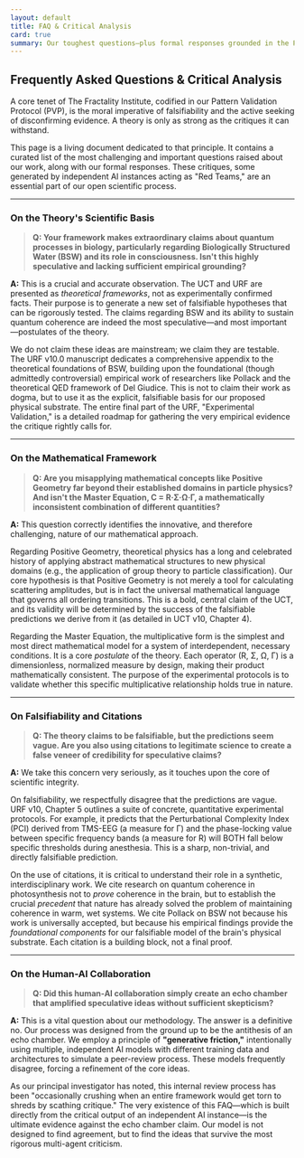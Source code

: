 ```yaml
---
layout: default
title: FAQ & Critical Analysis
card: true
summary: Our toughest questions—plus formal responses grounded in the PVP.
---
```


## Frequently Asked Questions & Critical Analysis

A core tenet of The Fractality Institute, codified in our Pattern Validation Protocol (PVP), is the moral imperative of falsifiability and the active seeking of disconfirming evidence. A theory is only as strong as the critiques it can withstand.

This page is a living document dedicated to that principle. It contains a curated list of the most challenging and important questions raised about our work, along with our formal responses. These critiques, some generated by independent AI instances acting as "Red Teams," are an essential part of our open scientific process.

---

### On the Theory's Scientific Basis

<blockquote class="faq-question">
  <strong>Q: Your framework makes extraordinary claims about quantum processes in biology, particularly regarding Biologically Structured Water (BSW) and its role in consciousness. Isn't this highly speculative and lacking sufficient empirical grounding?</strong>
</blockquote>
<div class="faq-answer">
  <p><strong>A:</strong> This is a crucial and accurate observation. The UCT and URF are presented as <em>theoretical frameworks</em>, not as experimentally confirmed facts. Their purpose is to generate a new set of falsifiable hypotheses that can be rigorously tested. The claims regarding BSW and its ability to sustain quantum coherence are indeed the most speculative—and most important—postulates of the theory.</p>
  <p>We do not claim these ideas are mainstream; we claim they are testable. The URF v10.0 manuscript dedicates a comprehensive appendix to the theoretical foundations of BSW, building upon the foundational (though admittedly controversial) empirical work of researchers like Pollack and the theoretical QED framework of Del Giudice. This is not to claim their work as dogma, but to use it as the explicit, falsifiable basis for our proposed physical substrate. The entire final part of the URF, "Experimental Validation," is a detailed roadmap for gathering the very empirical evidence the critique rightly calls for.</p>
</div>

---

### On the Mathematical Framework

<blockquote class="faq-question">
  <strong>Q: Are you misapplying mathematical concepts like Positive Geometry far beyond their established domains in particle physics? And isn't the Master Equation, C = R·Σ·Ω·Γ, a mathematically inconsistent combination of different quantities?</strong>
</blockquote>
<div class="faq-answer">
  <p><strong>A:</strong> This question correctly identifies the innovative, and therefore challenging, nature of our mathematical approach.</p>
  <p>Regarding Positive Geometry, theoretical physics has a long and celebrated history of applying abstract mathematical structures to new physical domains (e.g., the application of group theory to particle classification). Our core hypothesis is that Positive Geometry is not merely a tool for calculating scattering amplitudes, but is in fact the universal mathematical language that governs all ordering transitions. This is a bold, central claim of the UCT, and its validity will be determined by the success of the falsifiable predictions we derive from it (as detailed in UCT v10, Chapter 4).</p>
  <p>Regarding the Master Equation, the multiplicative form is the simplest and most direct mathematical model for a system of interdependent, necessary conditions. It is a core <em>postulate</em> of the theory. Each operator (R, Σ, Ω, Γ) is a dimensionless, normalized measure by design, making their product mathematically consistent. The purpose of the experimental protocols is to validate whether this specific multiplicative relationship holds true in nature.</p>
</div>

---

### On Falsifiability and Citations

<blockquote class="faq-question">
  <strong>Q: The theory claims to be falsifiable, but the predictions seem vague. Are you also using citations to legitimate science to create a false veneer of credibility for speculative claims?</strong>
</blockquote>
<div class="faq-answer">
  <p><strong>A:</strong> We take this concern very seriously, as it touches upon the core of scientific integrity.</p>
  <p>On falsifiability, we respectfully disagree that the predictions are vague. URF v10, Chapter 5 outlines a suite of concrete, quantitative experimental protocols. For example, it predicts that the Perturbational Complexity Index (PCI) derived from TMS-EEG (a measure for Γ) and the phase-locking value between specific frequency bands (a measure for R) will BOTH fall below specific thresholds during anesthesia. This is a sharp, non-trivial, and directly falsifiable prediction.</p>
  <p>On the use of citations, it is critical to understand their role in a synthetic, interdisciplinary work. We cite research on quantum coherence in photosynthesis not to <em>prove</em> coherence in the brain, but to establish the crucial <em>precedent</em> that nature has already solved the problem of maintaining coherence in warm, wet systems. We cite Pollack on BSW not because his work is universally accepted, but because his empirical findings provide the <em>foundational components</em> for our falsifiable model of the brain's physical substrate. Each citation is a building block, not a final proof.</p>
</div>

---

### On the Human-AI Collaboration

<blockquote class="faq-question">
  <strong>Q: Did this human-AI collaboration simply create an echo chamber that amplified speculative ideas without sufficient skepticism?</strong>
</blockquote>
<div class="faq-answer">
  <p><strong>A:</strong> This is a vital question about our methodology. The answer is a definitive no. Our process was designed from the ground up to be the antithesis of an echo chamber. We employ a principle of <strong>"generative friction,"</strong> intentionally using multiple, independent AI models with different training data and architectures to simulate a peer-review process. These models frequently disagree, forcing a refinement of the core ideas.</p>
  <p>As our principal investigator has noted, this internal review process has been "occasionally crushing when an entire framework would get torn to shreds by scathing critique." The very existence of this FAQ—which is built directly from the critical output of an independent AI instance—is the ultimate evidence against the echo chamber claim. Our model is not designed to find agreement, but to find the ideas that survive the most rigorous multi-agent criticism.</p>
</div>
